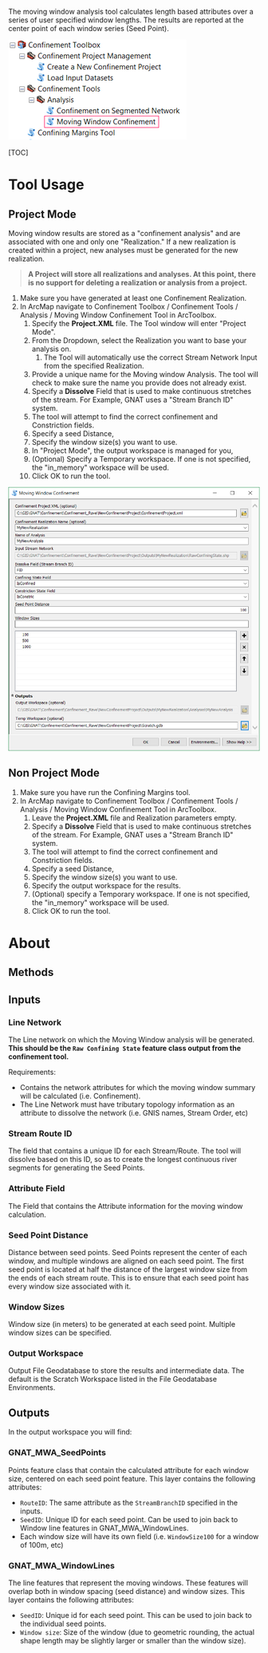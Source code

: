 The moving window analysis tool calculates length based attributes over a series of user specified window lengths. The results are reported at the center point of each window series (Seed Point).

![](Images/ArcToolbox-MovingWindow.png)

[TOC]

# Tool Usage

## Project Mode

Moving window results are stored as a "confinement analysis" and are associated with one and only one "Realization." If a new realization is created within a project, new analyses must be generated for the new realization. 

> **A Project will store all realizations and analyses. At this point, there is no support for deleting a realization or analysis from a project.**

1. Make sure you have generated at least one Confinement Realization.
2. In ArcMap navigate to Confinement Toolbox / Confinement Tools / Analysis / Moving Window Confinement Tool in ArcToolbox.
   1. Specify the **Project.XML** file. The Tool window will enter "Project Mode".
   2. From the Dropdown, select the Realization you want to base your analysis on.
      1. The Tool will automatically use the correct Stream Network Input from the specified Realization.
   3. Provide a unique name for the Moving window Analysis. The tool will check to make sure the name you provide does not already exist.
   4. Specify a **Dissolve** Field that is used to make continuous stretches of the stream. For Example, GNAT uses a "Stream Branch ID" system. 
   5. The tool will attempt to find the correct confinement and Constriction fields.
   6. Specify a seed Distance, 
   7. Specify the window size(s) you want to use.
   8. In "Project Mode", the output workspace is managed for you, 
   9. (Optional) Specify a Temporary workspace.  If one is not specified, the "in_memory" workspace will be used.
   10. Click OK to run the tool.

![](Images/MovingWindowToolWindow.PNG)



## Non Project Mode

1. Make sure you have run the Confining Margins tool.
2. In ArcMap navigate to Confinement Toolbox / Confinement Tools / Analysis / Moving Window Confinement Tool in ArcToolbox.
   1. Leave the **Project.XML** file and Realization parameters empty.
   2. Specify a **Dissolve** Field that is used to make continuous stretches of the stream. For Example, GNAT uses a "Stream Branch ID" system. 
   3. The tool will attempt to find the correct confinement and Constriction fields.
   4. Specify a seed Distance, 
   5. Specify the window size(s) you want to use.
   6. Specify the output workspace for the results.
   7. (Optional) specify a Temporary workspace. If one is not specified, the "in_memory" workspace will be used.
   8. Click OK to run the tool.

# About

## Methods

## Inputs ##

### Line Network

The Line network on which the Moving Window analysis will be generated. **This should be the `Raw Confining State` feature class output from the confinement tool.**

Requirements: 

* Contains the network attributes for which the moving window summary will be calculated (i.e. Confinement). 
* The Line Network must have tributary topology information as an attribute to dissolve the network (i.e. GNIS names, Stream Order, etc)

### Stream Route ID

The field that contains a unique ID for each Stream/Route. The tool will dissolve based on this ID, so as to create the longest continuous river segments for generating the Seed Points.

### Attribute Field

The Field that contains the Attribute information for the moving window calculation.

### Seed Point Distance

Distance between seed points. Seed Points represent the center of each window, and multiple windows are aligned on each seed point. The first seed point is located at half the distance of the largest window size from the ends of each stream route. This is to ensure that each seed point has every window size associated with it.

### Window Sizes

Window size (in meters) to be generated at each seed point.  Multiple window sizes can be specified.

### Output Workspace

Output File Geodatabase to store the results and intermediate data. The default is the Scratch Workspace listed in the File Geodatabase Environments.  

## Outputs ##

In the output workspace you will find:

### GNAT_MWA_SeedPoints

Points feature class that contain the calculated attribute for each window size, centered on each seed point feature. This layer contains the following attributes:

* `RouteID`: The same attribute as the `StreamBranchID` specified in the inputs.
* `SeedID`: Unique ID for each seed point. Can be used to join back to Window line features in GNAT_MWA_WindowLines.
* Each window size will have its own field (i.e. `WindowSize100` for a window of 100m, etc)

### GNAT_MWA_WindowLines

The line features that represent the moving windows. These features will overlap both in window spacing (seed distance) and window sizes. This layer contains the following attributes:

* `SeedID`: Unique id for each seed point. This can be used to join back to the individual seed points.
* `Window size`: Size of the window (due to geometric rounding, the actual shape length may be slightly larger or smaller than the window size).